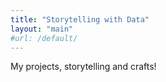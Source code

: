 ```yaml
---
title: "Storytelling with Data"
layout: "main"
#url: /default/
---
```


My projects, storytelling and crafts!
